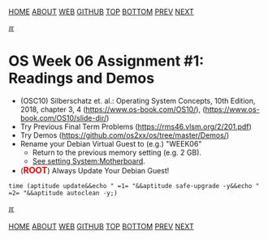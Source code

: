 ---
---
[HOME](index.md)
[ABOUT](README.md)
[WEB](https://osp4diss.vlsm.org/)
[GITHUB](https://github.com/os2xx/osp4diss/)
[TOP](#)
[BOTTOM](#endofpage)
[PREV](AOS.md#idx06)
[NEXT](W06-02.md)

[&#x213C;](#endofpage)<br id="idx00">
# OS Week 06 Assignment #1: Readings and Demos

* (OSC10) Silberschatz et. al.: Operating System Concepts, 10th Edition, 2018,
  chapter 3, 4 (<https://www.os-book.com/OS10/>),
  (<https://www.os-book.com/OS10/slide-dir/>)
* Try Previous Final Term Problems (<https://rms46.vlsm.org/2/201.pdf>)
* Try Demos (<https://github.com/os2xx/os/tree/master/Demos/>)
* Rename your Debian Virtual Guest to (e.g.) "WEEK06"
  * Return to the previous memory setting (e.g. 2 GB).
  * [See setting System:Motherboard](DebianGuestOnVirtualBox3.md#idx01).
* (<span style="color:red; font-weight:bold; font-size:larger;">ROOT</span>)
  Always Update Your Debian Guest! 

```
time (aptitude update&&echo " =1= "&&aptitude safe-upgrade -y&&echo " =2= "&&aptitude autoclean -y;)

```

[&#x213C;](#)<br id="endofpage"><br>
[HOME](index.md)
[ABOUT](README.md)
[WEB](https://osp4diss.vlsm.org/)
[GITHUB](https://github.com/os2xx/osp4diss/)
[TOP](#)
[BOTTOM](#endofpage)
[PREV](AOS.md#idx06)
[NEXT](W06-02.md)
<br>

